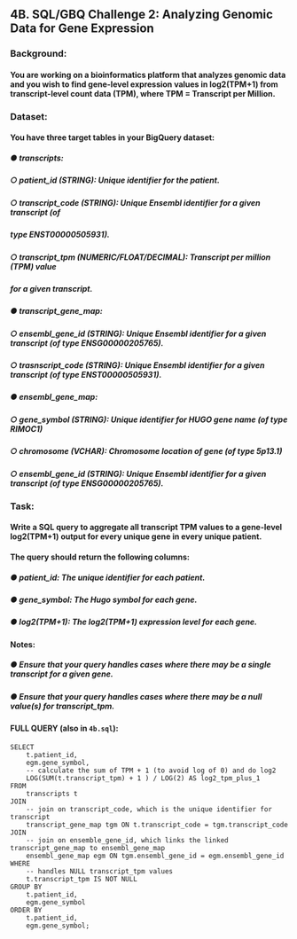 ## 4B. SQL/GBQ Challenge 2: Analyzing Genomic Data for Gene Expression
### Background:
#### You are working on a bioinformatics platform that analyzes genomic data and you wish to find gene-level expression values in log2(TPM+1) from transcript-level count data (TPM), where TPM = Transcript per Million.
### Dataset:
#### You have three target tables in your BigQuery dataset:
##### ● transcripts:
##### ○ patient_id (STRING): Unique identifier for the patient.
##### ○ transcript_code (STRING): Unique Ensembl identifier for a given transcript (of
##### type ENST00000505931).
##### ○ transcript_tpm (NUMERIC/FLOAT/DECIMAL): Transcript per million (TPM) value
##### for a given transcript.
##### ● transcript_gene_map:
##### ○ ensembl_gene_id (STRING): Unique Ensembl identifier for a given transcript (of type ENSG00000205765).
##### ○ trasnscript_code (STRING): Unique Ensembl identifier for a given transcript (of type ENST00000505931).
##### ● ensembl_gene_map:
##### ○ gene_symbol (STRING): Unique identifier for HUGO gene name (of type RIMOC1)
##### ○ chromosome (VCHAR): Chromosome location of gene (of type 5p13.1)
##### ○ ensembl_gene_id (STRING): Unique Ensembl identifier for a given transcript (of type ENSG00000205765).
### Task:
#### Write a SQL query to aggregate all transcript TPM values to a gene-level log2(TPM+1) output for every unique gene in every unique patient.
#### The query should return the following columns:
##### ● patient_id: The unique identifier for each patient.
##### ● gene_symbol: The Hugo symbol for each gene.
##### ● log2(TPM+1): The log2(TPM+1) expression level for each gene.
#### Notes:
##### ● Ensure that your query handles cases where there may be a single transcript for a given gene.
##### ● Ensure that your query handles cases where there may be a null value(s) for transcript_tpm.

#### FULL QUERY (also in `4b.sql`):
```
SELECT 
    t.patient_id,
    egm.gene_symbol,
    -- calculate the sum of TPM + 1 (to avoid log of 0) and do log2
    LOG(SUM(t.transcript_tpm) + 1 ) / LOG(2) AS log2_tpm_plus_1
FROM 
    transcripts t
JOIN 
    -- join on transcript_code, which is the unique identifier for transcript
    transcript_gene_map tgm ON t.transcript_code = tgm.transcript_code
JOIN 
    -- join on ensemble_gene_id, which links the linked transcript_gene_map to ensembl_gene_map
    ensembl_gene_map egm ON tgm.ensembl_gene_id = egm.ensembl_gene_id
WHERE
    -- handles NULL transcript_tpm values
    t.transcript_tpm IS NOT NULL
GROUP BY 
    t.patient_id, 
    egm.gene_symbol
ORDER BY 
    t.patient_id, 
    egm.gene_symbol;
```